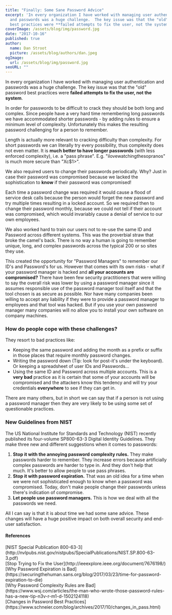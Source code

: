 ```yaml
---
title: "Finally: Some Sane Password Advice"
excerpt: 'In every organization I have worked with managing user authentication
  and passwords was a huge challenge.  The key issue was that the "old" password
  best practices were **failed attempts to fix the user, not the system**. '
coverImage: /assets/blog/img/password.jpg
date: "2017-10-16"
published: true
author:
  name: Dan Stroot
  picture: /assets/blog/authors/dan.jpeg
ogImage:
  url: /assets/blog/img/password.jpg
seoURL: ""
---
```


In every organization I have worked with managing user authentication and passwords was a huge challenge.  The key issue was that the "old" password best practices were **failed attempts to fix the user, not the system**. 

In order for passwords to be difficult to crack they should be both long and complex. Since people have a very hard time remembering long passwords we have accommodated shorter passwords - by adding rules to ensure a minimum level of complexity. Unfortunately this makes the resulting password challenging for a person to remember. 

Length is actually more relevant to cracking difficulty than complexity. For short passwords we can literally try every possibility, thus complexity does not even matter. It is **much better to have longer passwords** (with less enforced complexity), i.e. a "pass phrase".  E.g. "ilovewatchingthesopranos" is much more secure than "Xc$1>".

We also required users to change their passwords periodically. Why? Just in case their password was compromised because we lacked the sophistication to **know** if their password was compromised!  

Each time a password change was required it would cause a flood of service desk calls because the person would forget the new password and try multiple times resulting in a locked account.  So we required then to change their password monthly, because we could not tell if their account was compromised, which would invariably cause a denial of service to our own employees. 

We also worked hard to train our users not to re-use the same ID and Password across different systems.  This was the proverbial straw that broke the camel's back. There is no way a human is going to remember unique, long, and complex passwords across the typical 200 or so sites they use.  

This created the opportunity for "Password Managers" to remember our ID's and Password's for us.  However that comes with its own risks - what if your password manager is hacked and **all your accounts are compromised?**  There have been few security practitioners that were willing to say the overall risk was lower by using a password manager since it assumes responsible use of the password manager tool itself and that the tool chosen is as secure as possible. Nor have many companies been willing to accept any liability if they were to provide a password manager to employees and that tool was hacked. But if you use your own password manager many companies will no allow you to install your own software on company machines.   

### How do people cope with these challenges?

They resort to bad practices like:

* Keeping the same password and adding the month as a prefix or suffix in those places that require monthly password changes.
* Writing the password down (Tip: look for post-it's under the keyboard).  Or keeping a spreadsheet of user IDs and Passwords...
* Using the same ID and Password across multiple accounts.  This is a **very bad** practice as it is certain that some of your accounts will be compromised and the attackers know this tendency and will try your credentials **everywhere** to see if they can get in.

There are many others, but in short we can say that if a person is not using a password manager then they are very likely to be using some set of questionable practices.

<!--more-->

### New Guidelines from NIST

The US National Institute for Standards and Technology (NIST) recently published its four-volume SP800-63-3 Digital Identity Guidelines. They make three new and different suggestions when it comes to passwords:

1. **Stop it with the annoying password complexity rules.** They make passwords harder to remember. They increase errors because artificially complex passwords are harder to type in. And they don't help that much. It's better to allow people to use pass phrases.
2. **Stop it with password expiration.** That was an old idea for a time when we were not sophisticated enough to know when a password was compromised. Today, don't make people change their passwords unless there's indication of compromise.
3. **Let people use password managers.** This is how we deal with all the passwords we need.

All I can say is that it is about time we had some sane advice.  These changes will have a huge positive impact on both overall security and end-user satisfaction.  

#### References

<span class="sources">
[NIST Special Publication 800-63-3](http://nvlpubs.nist.gov/nistpubs/SpecialPublications/NIST.SP.800-63-3.pdf)<br>
[Stop Trying to Fix the User](http://ieeexplore.ieee.org/document/7676198/)<br>
[Why Password Expiration is Bad](https://securingthehuman.sans.org/blog/2017/03/23/time-for-password-expiration-to-die)<br>
[Why Password Complexity Rules are Bad](https://www.wsj.com/articles/the-man-who-wrote-those-password-rules-has-a-new-tip-n3v-r-m1-d-1502124118)<br>
[Changes in Password Best Practices](https://www.schneier.com/blog/archives/2017/10/changes_in_pass.html)<br>
</span>
